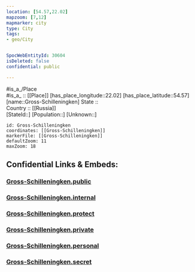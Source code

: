 ```yaml
---
location: [54.57,22.02] 
mapzoom: [7,12] 
mapmarker: city 
type: City
tags:
- geo/City


SpocWebEntityId: 30604
isDeleted: false
confidential: public

---
```

#is_a_/Place  
#is_a_ :: [[Place]] 
[has_place_longitude::22.02] 
[has_place_latitude::54.57] 
[name::Gross-Schilleningken] 
State ::  
Country :: [[Russia]]  
[StateId::] 
[Population::] 
[Unknown::] 


```leaflet
id: Gross-Schilleningken
coordinates: [[Gross-Schilleningken]] 
markerFile: [[Gross-Schilleningken]] 
defaultZoom: 11 
maxZoom: 18
```


## Confidential Links & Embeds: 

### [Gross-Schilleningken.public](/_public/\Earth\Continent\Europe\Europe~East\Russia\Russia~NorthWest\Kaliningrad~Oblast\CityGross-Schilleningken.public.md) 

### [Gross-Schilleningken.internal](/_internal/\Earth\Continent\Europe\Europe~East\Russia\Russia~NorthWest\Kaliningrad~Oblast\CityGross-Schilleningken.internal.md) 

### [Gross-Schilleningken.protect](/_protect/\Earth\Continent\Europe\Europe~East\Russia\Russia~NorthWest\Kaliningrad~Oblast\CityGross-Schilleningken.protect.md) 

### [Gross-Schilleningken.private](/_private/\Earth\Continent\Europe\Europe~East\Russia\Russia~NorthWest\Kaliningrad~Oblast\CityGross-Schilleningken.private.md) 

### [Gross-Schilleningken.personal](/_personal/\Earth\Continent\Europe\Europe~East\Russia\Russia~NorthWest\Kaliningrad~Oblast\CityGross-Schilleningken.personal.md) 

### [Gross-Schilleningken.secret](/_secret/\Earth\Continent\Europe\Europe~East\Russia\Russia~NorthWest\Kaliningrad~Oblast\CityGross-Schilleningken.secret.md)

